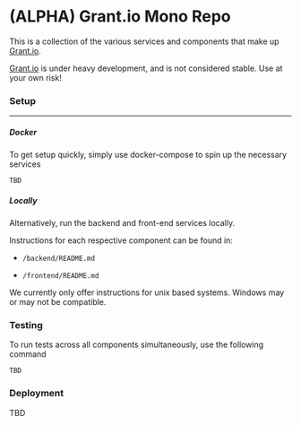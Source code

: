 # (ALPHA) Grant.io Mono Repo

This is a collection of the various services and components that make up [Grant.io](http://grant.io).

[Grant.io](http://grant.io) is under heavy development, and is not considered stable. Use at your own risk!

### Setup
__________________

##### Docker
To get setup quickly, simply use docker-compose to spin up the necessary services

    TBD


##### Locally
Alternatively, run the backend and front-end services locally.

Instructions for each respective component can be found in:

- `/backend/README.md`

- `/frontend/README.md`

We currently only offer instructions for unix based systems. Windows may or may not be compatible.


### Testing
To run tests across all components simultaneously, use the following command

    TBD


### Deployment
TBD





